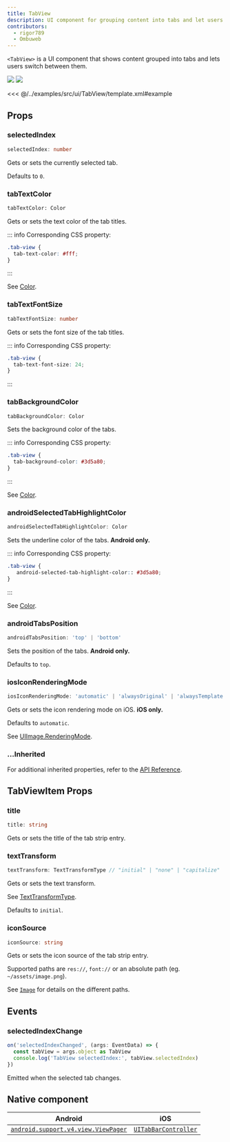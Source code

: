 ```yaml
---
title: TabView
description: UI component for grouping content into tabs and let users switch between them.
contributors:
  - rigor789
  - Ombuweb
---
```


`<TabView>` is a UI component that shows content grouped into tabs and lets users switch between them.

<DeviceFrame type="ios">
<img src="../screenshots/ios/TabView.png"/>
</DeviceFrame>
<DeviceFrame type="android">
<img src="../screenshots/android/TabView.png"/>
</DeviceFrame>

<<< @/../examples/src/ui/TabView/template.xml#example

## Props

### selectedIndex

```ts
selectedIndex: number
```

Gets or sets the currently selected tab.

Defaults to `0`.

### tabTextColor

```xml
tabTextColor: Color
```

Gets or sets the text color of the tab titles.

::: info Corresponding CSS property:

```css
.tab-view {
  tab-text-color: #fff;
}
```

:::

See [Color](/api/class/Color).

### tabTextFontSize

```ts
tabTextFontSize: number
```

Gets or sets the font size of the tab titles.

::: info Corresponding CSS property:

```css
.tab-view {
  tab-text-font-size: 24;
}
```

:::

### tabBackgroundColor

```ts
tabBackgroundColor: Color
```

Sets the background color of the tabs.

::: info Corresponding CSS property:

```css
.tab-view {
  tab-background-color: #3d5a80;
}
```

:::

See [Color](/api/class/Color).

### androidSelectedTabHighlightColor

```ts
androidSelectedTabHighlightColor: Color
```

Sets the underline color of the tabs. **Android only.**

::: info Corresponding CSS property:

```css
.tab-view {
   android-selected-tab-highlight-color:: #3d5a80;
}
```

:::

See [Color](/api/class/Color).

### androidTabsPosition

```ts
androidTabsPosition: 'top' | 'bottom'
```

Sets the position of the tabs. **Android only.**

Defaults to `top`.

### iosIconRenderingMode

```ts
iosIconRenderingMode: 'automatic' | 'alwaysOriginal' | 'alwaysTemplate'
```

Gets or sets the icon rendering mode on iOS. **iOS only.**

Defaults to `automatic`.

See [UIImage.RenderingMode](https://developer.apple.com/documentation/uikit/uiimage/renderingmode).

### ...Inherited

For additional inherited properties, refer to the [API Reference](/api/class/TabView).

## TabViewItem Props

### title

```ts
title: string
```

Gets or sets the title of the tab strip entry.

### textTransform

```ts
textTransform: TextTransformType // "initial" | "none" | "capitalize" | "uppercase" | "lowercase"
```

Gets or sets the text transform.

See [TextTransformType](/api/namespace/CoreTypes#texttransformtype).

Defaults to `initial`.

### iconSource

```ts
iconSource: string
```

Gets or sets the icon source of the tab strip entry.

Supported paths are `res://`, `font://` or an absolute path (eg. `~/assets/image.png`).

See [`Image`](/ui/image) for details on the different paths.

## Events

### selectedIndexChange

```ts
on('selectedIndexChanged', (args: EventData) => {
  const tabView = args.object as TabView
  console.log('TabView selectedIndex:', tabView.selectedIndex)
})
```

Emitted when the selected tab changes.

## Native component

| Android                                                                                                               | iOS                                                                                        |
| --------------------------------------------------------------------------------------------------------------------- | ------------------------------------------------------------------------------------------ |
| [`android.support.v4.view.ViewPager`](https://developer.android.com/reference/android/support/v4/view/ViewPager.html) | [`UITabBarController`](https://developer.apple.com/documentation/uikit/uitabbarcontroller) |
